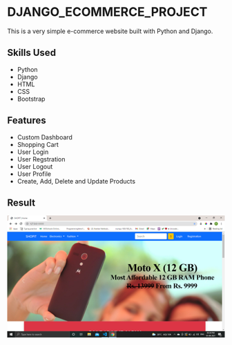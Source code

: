 # DJANGO_ECOMMERCE_PROJECT
<p>This is a very simple e-commerce website built with Python and Django.</p>

## Skills Used 
* Python
* Django
* HTML
* CSS
* Bootstrap

## Features
* Custom Dashboard
* Shopping Cart
* User Login
* User Regstration
* User Logout
* User Profile
* Create, Add, Delete and Update Products

## Result
![](result2.png)
